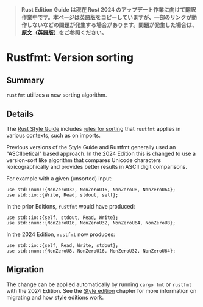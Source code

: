 > **Rust Edition Guide は現在 Rust 2024 のアップデート作業に向けて翻訳作業中です。本ページは英語版をコピーしていますが、一部のリンクが動作しないなどの問題が発生する場合があります。問題が発生した場合は、[原文（英語版）](https://doc.rust-lang.org/nightly/edition-guide/introduction.html)をご参照ください。**

# Rustfmt: Version sorting

## Summary

`rustfmt` utilizes a new sorting algorithm.

## Details

The [Rust Style Guide] includes [rules for sorting][sorting] that `rustfmt` applies in various contexts, such as on imports.

Previous versions of the Style Guide and Rustfmt generally used an "ASCIIbetical" based approach. In the 2024 Edition this is changed to use a version-sort like algorithm that compares Unicode characters lexicographically and provides better results in ASCII digit comparisons.

For example with a given (unsorted) input:

```rust,ignore
use std::num::{NonZeroU32, NonZeroU16, NonZeroU8, NonZeroU64};
use std::io::{Write, Read, stdout, self};
```

In the prior Editions, `rustfmt` would have produced:

```rust,ignore
use std::io::{self, stdout, Read, Write};
use std::num::{NonZeroU16, NonZeroU32, NonZeroU64, NonZeroU8};
```

In the 2024 Edition, `rustfmt` now produces:

```rust,ignore
use std::io::{self, Read, Write, stdout};
use std::num::{NonZeroU8, NonZeroU16, NonZeroU32, NonZeroU64};
```

[Rust Style Guide]: ../../style-guide/index.html
[sorting]: ../../style-guide/index.html#sorting

## Migration

The change can be applied automatically by running `cargo fmt` or `rustfmt` with the 2024 Edition. See the [Style edition] chapter for more information on migrating and how style editions work.

[Style edition]: rustfmt-style-edition.md
